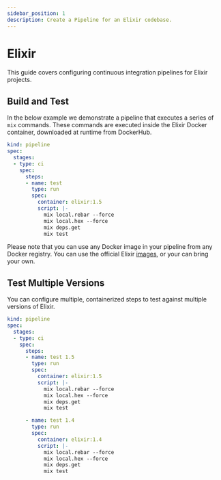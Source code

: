 ```yaml
---
sidebar_position: 1
description: Create a Pipeline for an Elixir codebase.
---
```


# Elixir

This guide covers configuring continuous integration pipelines for Elixir projects.

## Build and Test

In the below example we demonstrate a pipeline that executes a series of `mix` commands. These commands are executed inside the Elixir Docker container, downloaded at runtime from DockerHub.

```yaml {} showLineNumbers
kind: pipeline
spec:
  stages:
  - type: ci
    spec:
      steps:
      - name: test
        type: run
        spec:
          container: elixir:1.5
          script: |-
            mix local.rebar --force
            mix local.hex --force
            mix deps.get
            mix test
```

Please note that you can use any Docker image in your pipeline from any Docker registry. You can use the official Elixir [images](https://hub.docker.com/r/_/elixir/), or your can bring your own.

## Test Multiple Versions

You can configure multiple, containerized steps to test against multiple versions of Elixir.

```yaml {10,20} showLineNumbers
kind: pipeline
spec:
  stages:
  - type: ci
    spec:
      steps:
      - name: test 1.5
        type: run
        spec:
          container: elixir:1.5
          script: |-
            mix local.rebar --force
            mix local.hex --force
            mix deps.get
            mix test

      - name: test 1.4
        type: run
        spec:
          container: elixir:1.4
          script: |-
            mix local.rebar --force
            mix local.hex --force
            mix deps.get
            mix test
```